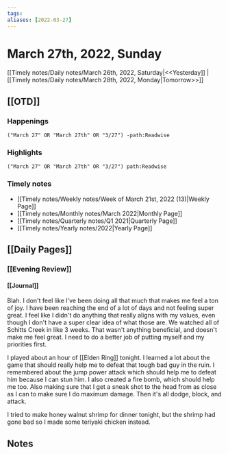 ```yaml
---
tags:
aliases: [2022-03-27]
---
```


# March 27th, 2022, Sunday

[[Timely notes/Daily notes/March 26th, 2022, Saturday|<<Yesterday]] | [[Timely notes/Daily notes/March 28th, 2022, Monday|Tomorrow>>]]

## [[OTD]]

### Happenings

```query
("March 27" OR "March 27th" OR "3/27") -path:Readwise
```

### Highlights

```query
("March 27" OR "March 27th" OR "3/27") path:Readwise
```

### Timely notes
- [[Timely notes/Weekly notes/Week of March 21st, 2022 (13)|Weekly Page]]
- [[Timely notes/Monthly notes/March 2022|Monthly Page]]
- [[Timely notes/Quarterly notes/Q1 2021|Quarterly Page]]
- [[Timely notes/Yearly notes/2022|Yearly Page]]

## [[Daily Pages]]

### [[Evening Review]]

#### [[Journal]]

Blah. I don't feel like I've been doing all that much that makes me feel a ton of joy. I have been reaching the end of a lot of days and not feeling super great. I feel like I didn't do anything that really aligns with my values, even though I don't have a super clear idea of what those are. We watched all of Schitts Creek in like 3 weeks. That wasn't anything beneficial, and doesn't make me feel great. I need to do a better job of putting myself and my priorities first. 

I played about an hour of [[Elden Ring]] tonight. I learned a lot about the game that should really help me to defeat that tough bad guy in the ruin. I remembered about the jump power attack which should help me to defeat him because I can stun him. I also created a fire bomb, which should help me too. Also making sure that I get a sneak shot to the head from as close as I can to make sure I do maximum damage. Then it's all dodge, block, and attack.

I tried to make honey walnut shrimp for dinner tonight, but the shrimp had gone bad so I made some teriyaki chicken instead.

## Notes
